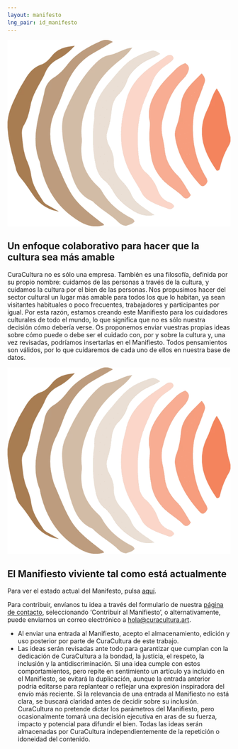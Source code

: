 ```yaml
---
layout: manifesto
lng_pair: id_manifesto
---
```

<div class="padding-container even-background">
    <div>
        <div class="photoTitle">
            <img class="imgTitles" src="/assets/img/default/logo.webp" alt="Logo image">
            <h2 class="title2">Un enfoque colaborativo para hacer que la cultura sea más amable</h2>
        </div>
        <p>CuraCultura no es sólo una empresa. También es una filosofía, definida por su propio nombre:
          cuidamos de las personas a través de la cultura, y cuidamos la cultura por el bien de las
          personas. Nos propusimos hacer del sector cultural un lugar más amable para todos los que lo
          habitan, ya sean visitantes habituales o poco frecuentes, trabajadores y
          participantes por igual. Por esta razón, estamos creando este Manifiesto para los cuidadores
          culturales de todo el mundo, lo que significa que no es sólo nuestra decisión cómo debería
          verse. Os proponemos enviar vuestras propias ideas sobre cómo puede o debe ser el cuidado con, por
          y sobre la cultura y, una vez revisadas, podríamos insertarlas en el Manifiesto. Todos
          pensamientos son válidos, por lo que cuidaremos de cada uno de ellos en nuestra base de
          datos.</p>
    </div>
    <div>
        <div class="photoTitle">
            <img class="imgTitles" src="/assets/img/default/logo.webp" alt="Logo image">
            <h2 class="title2">El Manifiesto viviente tal como está actualmente</h2>
        </div>
        <p>
            Para ver el estado actual del Manifesto, pulsa <a href="{{ site.data.conf.main.links.manifesto_doc }}"
            target="_blank" class="link">aquí</a>.
        </p>
         <p>
            Para contribuir, envíanos tu idea a través del formulario de nuestra <a class="link" href="contact.html">
            página de contacto</a>, seleccionando ‘Contribuir al Manifiesto’, o alternativamente, puede enviarnos un
            correo electrónico a <a class="link" href="mailto:hola@curacultura.art">hola@curacultura.art</a>.
        </p>
        <ul id="smallprint">
            <li>
                Al enviar una entrada al Manifiesto, acepto el almacenamiento, edición y uso posterior por parte de
                CuraCultura de este trabajo.
            </li>
            <li>Las ideas serán revisadas ante todo para garantizar que cumplan con la dedicación de
              CuraCultura a la bondad, la justicia, el respeto, la inclusión y la antidiscriminación. Si una idea
              cumple con estos comportamientos, pero repite en sentimiento un artículo ya incluido en el
              Manifiesto, se evitará la duplicación, aunque la entrada anterior podría editarse para replantear o
              reflejar una expresión inspiradora del envío más reciente. Si la relevancia de una entrada al
              Manifiesto no está clara, se buscará claridad antes de decidir sobre su inclusión. CuraCultura no
              pretende dictar los parámetros del Manifiesto, pero ocasionalmente tomará una decisión
              ejecutiva en aras de su fuerza, impacto y potencial para difundir el bien. Todas las ideas serán
              almacenadas por CuraCultura independientemente de la repetición o idoneidad del contenido. </li>
        </ul>
    </div>
</div>
